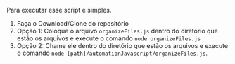 Para executar esse script é simples. 

1. Faça o Download/Clone do repositório
2. Opção 1: Coloque o arquivo `organizeFiles.js` dentro do diretório que estão os arquivos e execute o comando `node organizeFiles.js`
3. Opção 2: Chame ele dentro do diretório que estão os arquivos e execute o comando `node [path]/automationJavascript/organizeFiles.js`.

